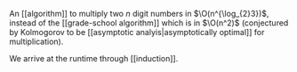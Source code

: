 
An [[algorithm]] to multiply two $n$ digit numbers in $\O(n^{\log_{2}3})$, instead of the [[grade-school algorithm]] which is in $\O(n^2)$ (conjectured by Kolmogorov to be [[asymptotic analyis|asymptotically optimal]] for multiplication). 

We arrive at the runtime through [[induction]].